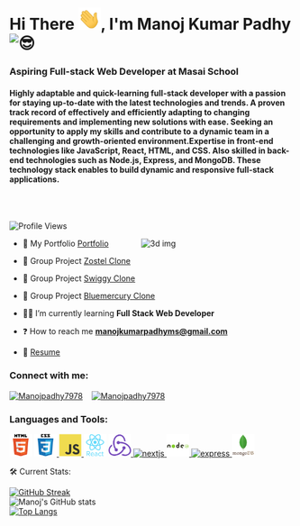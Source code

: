 <!--### Hi there 👋


**Manojkumar7978/Manojkumar7978** is a ✨ _special_ ✨ repository because its `README.md` (this file) appears on your GitHub profile.

Here are some ideas to get you started:

- 🔭 I’m currently working on ...
- 🌱 I’m currently learning ...
- 👯 I’m looking to collaborate on ...
- 🤔 I’m looking for help with ...
- 💬 Ask me about ...
- 📫 How to reach me: ...
- 😄 Pronouns: ...
- ⚡ Fun fact: ...
-->

<h1 align="left">Hi There <img width="40px" 
src="https://raw.githubusercontent.com/ABSphreak/ABSphreak/master/gifs/Hi.gif" alt="👋"/>, 
I'm Manoj Kumar Padhy <img width="45px" src="https://camo.githubusercontent.com/d3359cb00ab0b5ed8f2e1fe3fceb4fbaf3b614340f8c0db99c17b9f50b351770/68747470733a2f2f656d6f6a69732e736c61636b6d6f6a69732e636f6d2f656d6f6a69732f696d616765732f313533313834393433302f343234362f626c6f622d73756e676c61737365732e6769663f31353331383439343330"
alt="😎"/>
</h1>
<h3 align="left">Aspiring Full-stack Web Developer at Masai School</h3>
<h4>Highly adaptable and quick-learning full-stack developer with a passion for staying up-to-date with the latest technologies and trends. A proven track record of effectively and efficiently adapting to changing requirements and implementing new solutions with ease. Seeking an opportunity to apply my skills and contribute to a dynamic team in a challenging and growth-oriented environment.Expertise in front-end technologies like JavaScript, React, HTML, and CSS. Also skilled in back-end technologies such as Node.js, Express, and MongoDB. These technology stack enables to build dynamic and responsive full-stack applications.</h4>
</br>
</br>

![Profile Views](https://komarev.com/ghpvc/?username=Manojkumar7978)

<img align="right" width="270px"  src="https://user-images.githubusercontent.com/104199818/195697121-4d08fe1c-c830-4feb-82e3-c3d5d3e246c9.png" alt="3d img"/>

- 💼 My Portfolio  [Portfolio](https://manojkumar7978.github.io/)

- 🤝 Group Project  [Zostel Clone](https://github.com/Manojkumar7978/zostelclone)

- 🤝 Group Project  [Swiggy Clone](https://github.com/shaad72345/SwiggyClone) 

- 🤝 Group Project  [Bluemercury Clone](https://github.com/seakash1204/bluemercury_clone) 

- 👨‍💻 I’m currently learning **Full Stack Web Developer**

- ❓ How to reach me **manojkumarpadhyms@gmail.com**

- 📄 [Resume](https://drive.google.com/file/d/1ldY085VlbHhjqKPCbTE4K9mZq1YG5wTc/view?usp=sharing)

<h3 align="left">Connect with me:</h3>
<p align="left">
<a href="https://www.linkedin.com/in/manoj-padhy-755b0b1b3?lipi=urn%3Ali%3Apage%3Ad_flagship3_profile_view_base_contact_details%3BaccJcnZrRrivmMXifxfN0A%3D%3D" target="blank"><img align="center" src="https://raw.githubusercontent.com/rahuldkjain/github-profile-readme-generator/master/src/images/icons/Social/linked-in-alt.svg" alt="Manojpadhy7978" height="30" width="40" /></a>&nbsp;&nbsp;&nbsp;
<a href="https://leetcode.com/Manojkumar7978/" target="blank"><img align="center" src="https://leetcode.com/_next/static/images/logo-dark-c96c407d175e36c81e236fcfdd682a0b.png" alt="Manojpadhy7978" height="" width="33" /></a>
</p>


<h3 align="left">Languages and Tools:</h3>

<p align="left" marginLeft="15px"
<a href="https://www.w3.org/html/" target="_blank" rel="noreferrer"> <img src="https://raw.githubusercontent.com/devicons/devicon/master/icons/html5/html5-original-wordmark.svg" alt="html5" width="40" height="40"/> </a>
<a href="https://www.w3schools.com/css/" target="_blank" rel="noreferrer"> <img src="https://raw.githubusercontent.com/devicons/devicon/master/icons/css3/css3-original-wordmark.svg" alt="css3" width="40" height="40" marginleft="40"/> </a> 
<a href="https://developer.mozilla.org/en-US/docs/Web/JavaScript" target="_blank" rel="noreferrer"> <img src="https://raw.githubusercontent.com/devicons/devicon/master/icons/javascript/javascript-original.svg" alt="javascript" width="40" height="40" marginleft="40"/> </a> 
<a href="https://reactjs.org/" target="_blank" rel="noreferrer"> <img src="https://raw.githubusercontent.com/devicons/devicon/master/icons/react/react-original-wordmark.svg" alt="react" width="40" height="40" marginleft="40"/></a>
<a href="https://redux.js.org" target="_blank" rel="noreferrer"> <img src="https://raw.githubusercontent.com/devicons/devicon/master/icons/redux/redux-original.svg" alt="redux" width="40" height="40" marginleft="40"/> </a>
<a href="https://nextjs.org/" target="_blank" rel="noreferrer"> <img src="https://www.svgrepo.com/show/354113/nextjs-icon.svg" alt="nextjs" width="40" height="40" marginleft="40"/> </a> 
<a href="https://nodejs.org" target="_blank" rel="noreferrer"> <img src="https://raw.githubusercontent.com/devicons/devicon/master/icons/nodejs/nodejs-original-wordmark.svg" alt="nodejs" width="40" height="40" marginleft="40"/> </a> 
<a href="https://expressjs.com" target="_blank" rel="noreferrer"> <img src="https://www.vectorlogo.zone/logos/expressjs/expressjs-ar21.png" alt="express" width="40" height="40" marginleft="40"/> </a>   
<a href="https://www.mongodb.com/" target="_blank" rel="noreferrer"> <img src="https://raw.githubusercontent.com/devicons/devicon/master/icons/mongodb/mongodb-original-wordmark.svg" alt="mongodb" width="40" height="40" marginleft="40"/> </a> 
</p>

🛠 Current Stats:
<br/>

[![GitHub Streak](https://github-readme-streak-stats.herokuapp.com?user=Manojkumar7978&exclude_days=Sun%2CMon%2CTue%2CWed%2CThu%2CFri%2CSat)](https://git.io/streak-stats)
<br/>
![Manoj's GitHub stats](https://github-readme-stats.vercel.app/api?username=Manojkumar7978&show_icons=true&card_width=497px)
<br/>
[![Top Langs](https://github-readme-stats.vercel.app/api/top-langs/?username=Manojkumar7978&layout=compact&card_width=497px)](https://github.com/anuraghazra/github-readme-stats)
